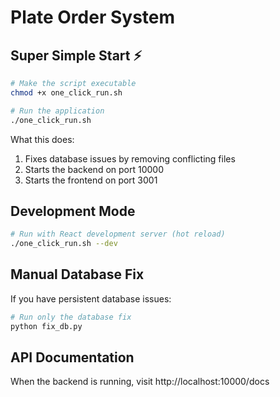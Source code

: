 # Plate Order System

## Super Simple Start ⚡️

```bash
# Make the script executable
chmod +x one_click_run.sh

# Run the application
./one_click_run.sh
```

What this does:
1. Fixes database issues by removing conflicting files
2. Starts the backend on port 10000
3. Starts the frontend on port 3001

## Development Mode

```bash
# Run with React development server (hot reload)
./one_click_run.sh --dev
```

## Manual Database Fix

If you have persistent database issues:

```bash
# Run only the database fix
python fix_db.py
```

## API Documentation

When the backend is running, visit http://localhost:10000/docs